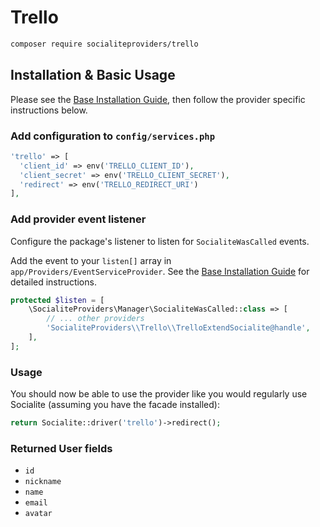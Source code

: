 # Trello

```bash
composer require socialiteproviders/trello
```

## Installation & Basic Usage

Please see the [Base Installation Guide](https://socialiteproviders.com/usage/), then follow the provider specific instructions below.

### Add configuration to `config/services.php`

```php
'trello' => [    
  'client_id' => env('TRELLO_CLIENT_ID'),  
  'client_secret' => env('TRELLO_CLIENT_SECRET'),  
  'redirect' => env('TRELLO_REDIRECT_URI') 
],
```

### Add provider event listener

Configure the package's listener to listen for `SocialiteWasCalled` events.

Add the event to your `listen[]` array in `app/Providers/EventServiceProvider`. See the [Base Installation Guide](https://socialiteproviders.com/usage/) for detailed instructions.

```php
protected $listen = [
    \SocialiteProviders\Manager\SocialiteWasCalled::class => [
        // ... other providers
        'SocialiteProviders\\Trello\\TrelloExtendSocialite@handle',
    ],
];
```

### Usage

You should now be able to use the provider like you would regularly use Socialite (assuming you have the facade installed):

```php
return Socialite::driver('trello')->redirect();
```

### Returned User fields

- ``id``
- ``nickname``
- ``name``
- ``email``
- ``avatar``
